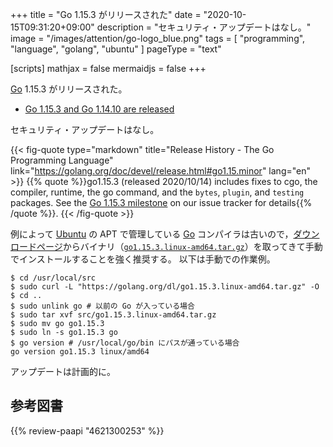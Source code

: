 +++
title = "Go 1.15.3 がリリースされた"
date =  "2020-10-15T09:31:20+09:00"
description = "セキュリティ・アップデートはなし。"
image = "/images/attention/go-logo_blue.png"
tags  = [ "programming", "language", "golang", "ubuntu" ]
pageType = "text"

[scripts]
  mathjax = false
  mermaidjs = false
+++

[Go] 1.15.3 がリリースされた。

- [Go 1.15.3 and Go 1.14.10 are released](https://groups.google.com/g/golang-announce/c/bup-f6zmruk)

セキュリティ・アップデートはなし。

{{< fig-quote type="markdown" title="Release History - The Go Programming Language" link="https://golang.org/doc/devel/release.html#go1.15.minor" lang="en" >}}
{{% quote %}}go1.15.3 (released 2020/10/14) includes fixes to cgo, the compiler, runtime, the go command, and the `bytes`, `plugin`, and `testing` packages. See the [Go 1.15.3 milestone](https://github.com/golang/go/issues?q=milestone%3AGo1.15.3+label%3ACherryPickApproved) on our issue tracker for details{{% /quote %}}.
{{< /fig-quote >}}

例によって [Ubuntu] の APT で管理している [Go] コンパイラは古いので，[ダウンロードページ](https://golang.org/dl/ "Downloads - The Go Programming Language")からバイナリ（[`go1.15.3.linux-amd64.tar.gz`](https://golang.org/dl/go1.15.3.linux-amd64.tar.gz)）を取ってきて手動でインストールすることを強く推奨する。
以下は手動での作業例。

```text
$ cd /usr/local/src
$ sudo curl -L "https://golang.org/dl/go1.15.3.linux-amd64.tar.gz" -O
$ cd ..
$ sudo unlink go # 以前の Go が入っている場合
$ sudo tar xvf src/go1.15.3.linux-amd64.tar.gz
$ sudo mv go go1.15.3
$ sudo ln -s go1.15.3 go
$ go version # /usr/local/go/bin にパスが通っている場合
go version go1.15.3 linux/amd64
```

アップデートは計画的に。

[Go]: https://go.dev/
[Ubuntu]: https://www.ubuntu.com/ "The leading operating system for PCs, IoT devices, servers and the cloud | Ubuntu"

## 参考図書

{{% review-paapi "4621300253" %}} <!-- プログラミング言語Go -->
